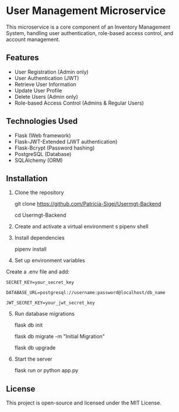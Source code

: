 # User Management Microservice
This microservice is a core component of an Inventory Management System, handling user authentication, role-based access control, and account management.

## Features
- User Registration (Admin only)
- User Authentication (JWT)
- Retrieve User Information
- Update User Profile
- Delete Users (Admin only)
- Role-based Access Control (Admins & Regular Users)
## Technologies Used
- Flask (Web framework)
- Flask-JWT-Extended (JWT authentication)
- Flask-Bcrypt (Password hashing)
- PostgreSQL (Database)
- SQLAlchemy (ORM)

## Installation

1. Clone the repository

    git clone https://github.com/Patricia-Sigei/Usermgt-Backend 

    cd Usermgt-Backend

2. Create and activate a virtual environment
s
    pipenv shell


3. Install dependencies

    pipenv install 

4. Set up environment variables

Create a .env file and add:

    SECRET_KEY=your_secret_key 

    DATABASE_URL=postgresql://username:password@localhost/db_name

    JWT_SECRET_KEY=your_jwt_secret_key

5. Run database migrations

    flask db init
    
    flask db migrate -m "Initial Migration"

    flask db upgrade

6. Start the server

    flask run or python app.py

## License
This project is open-source and licensed under the MIT License.